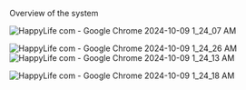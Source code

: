 Overview of the system

![HappyLife com - Google Chrome 2024-10-09 1_24_07 AM](https://github.com/user-attachments/assets/9eda2d6e-6551-491e-ba2a-c369a2143f1b)

![HappyLife com - Google Chrome 2024-10-09 1_24_26 AM](https://github.com/user-attachments/assets/914d66f5-d37a-4734-9bf0-3323961e0e25)
![HappyLife com - Google Chrome 2024-10-09 1_24_13 AM](https://github.com/user-attachments/assets/a2354cb3-9fb1-4619-9e4d-9ab00b25359b)

![HappyLife com - Google Chrome 2024-10-09 1_24_18 AM](https://github.com/user-attachments/assets/5e46af75-1e86-4bfa-ad7f-831e4864e40f)
